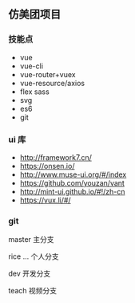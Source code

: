 ## 仿美团项目

### 技能点

* vue
* vue-cli
* vue-router+vuex
* vue-resource/axios
* flex sass
* svg
* es6
* git

### ui 库
* http://framework7.cn/
* https://onsen.io/
* http://www.muse-ui.org/#/index
* https://github.com/youzan/vant
* http://mint-ui.github.io/#!/zh-cn 
* https://vux.li/#/ 


### git
master  主分支

rice ...  个人分支

dev     开发分支 

teach   视频分支

